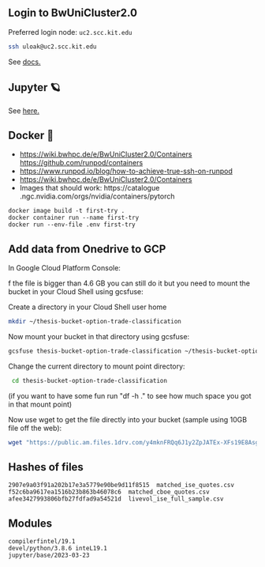 ## Login to BwUniCluster2.0
Preferred login node: `uc2.scc.kit.edu`

```bash
ssh uloak@uc2.scc.kit.edu
```

See [docs.](https://wiki.bwhpc.de/e/BwUniCluster2.0/Login)

## Jupyter 🪐
See [here.](https://uc2-jupyter.scc.kit.edu/)

## Docker 🐳
- https://wiki.bwhpc.de/e/BwUniCluster2.0/Containers
https://github.com/runpod/containers
- https://www.runpod.io/blog/how-to-achieve-true-ssh-on-runpod
- https://wiki.bwhpc.de/e/BwUniCluster2.0/Containers
- Images that should work: https://catalogue .ngc.nvidia.com/orgs/nvidia/containers/pytorch

```shell
docker image build -t first-try . 
docker container run --name first-try
docker run --env-file .env first-try
```


## Add data from Onedrive to GCP
In Google Cloud Platform Console:

f the file is bigger than 4.6 GB you can still do it but you need to mount the bucket in your Cloud Shell using gcsfuse:

Create a directory in your Cloud Shell user home

```bash
mkdir ~/thesis-bucket-option-trade-classification
```

Now mount your bucket in that directory using gcsfuse:

```bash
gcsfuse thesis-bucket-option-trade-classification ~/thesis-bucket-option-trade-classification
```

Change the current directory to mount point directory:

```bash
 cd thesis-bucket-option-trade-classification
```

(if you want to have some fun run "df -h ." to see how much space you got in that mount point)

Now use wget to get the file directly into your bucket (sample using 10GB file off the web):

```bash
wget "https://public.am.files.1drv.com/y4mknFRQq6J1y2ZpJATEx-XFs19E8AsgP43fWyzKkNGOJ_KUIJ-XeVcjArOudVMCMnH_17pw714KTATmf4ZoflJqP8plzoIW79SpLZqZs6ZCeIdXoEVL4-2j47KH7uNDl8cneVZHqcPTQzzR5rMGwfJHYOZEdlnuG2V97xJq7ljKRRA-qsHsMDR9yJbyFzKm5FoifReQ0OvmiNSVedrkudb_FVpp0hpRVCyllKbHDg-vTg" -O data/raw/matched_ise_quotes.csv
```

## Hashes of files

```
2907e9a03f91a202b17e3a5779e90be9d11f8515  matched_ise_quotes.csv
f52c6ba9617ea1516b23b863b46078c6  matched_cboe_quotes.csv
afee3427993806bfb27fdfad9a54521d  livevol_ise_full_sample.csv
```

## Modules
```
compilerfintel/19.1
devel/python/3.8.6 inteL19.1
jupyter/base/2023-03-23
```